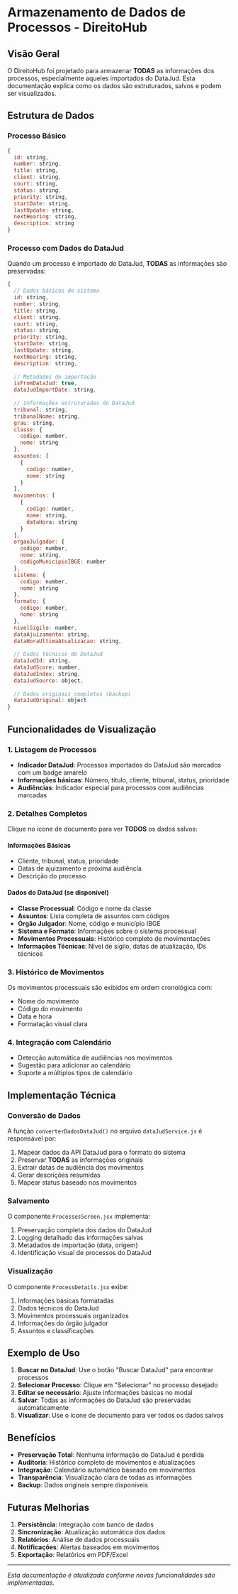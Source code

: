 # Armazenamento de Dados de Processos - DireitoHub

## Visão Geral

O DireitoHub foi projetado para armazenar **TODAS** as informações dos processos, especialmente aqueles importados do DataJud. Esta documentação explica como os dados são estruturados, salvos e podem ser visualizados.

## Estrutura de Dados

### Processo Básico
```javascript
{
  id: string,
  number: string,
  title: string,
  client: string,
  court: string,
  status: string,
  priority: string,
  startDate: string,
  lastUpdate: string,
  nextHearing: string,
  description: string
}
```

### Processo com Dados do DataJud
Quando um processo é importado do DataJud, **TODAS** as informações são preservadas:

```javascript
{
  // Dados básicos do sistema
  id: string,
  number: string,
  title: string,
  client: string,
  court: string,
  status: string,
  priority: string,
  startDate: string,
  lastUpdate: string,
  nextHearing: string,
  description: string,
  
  // Metadados de importação
  isFromDataJud: true,
  dataJudImportDate: string,
  
  // Informações estruturadas do DataJud
  tribunal: string,
  tribunalNome: string,
  grau: string,
  classe: {
    codigo: number,
    nome: string
  },
  assuntos: [
    {
      codigo: number,
      nome: string
    }
  ],
  movimentos: [
    {
      codigo: number,
      nome: string,
      dataHora: string
    }
  ],
  orgaoJulgador: {
    codigo: number,
    nome: string,
    codigoMunicipioIBGE: number
  },
  sistema: {
    codigo: number,
    nome: string
  },
  formato: {
    codigo: number,
    nome: string
  },
  nivelSigilo: number,
  dataAjuizamento: string,
  dataHoraUltimaAtualizacao: string,
  
  // Dados técnicos do DataJud
  dataJudId: string,
  dataJudScore: number,
  dataJudIndex: string,
  dataJudSource: object,
  
  // Dados originais completos (backup)
  dataJudOriginal: object
}
```

## Funcionalidades de Visualização

### 1. Listagem de Processos
- **Indicador DataJud**: Processos importados do DataJud são marcados com um badge amarelo
- **Informações básicas**: Número, título, cliente, tribunal, status, prioridade
- **Audiências**: Indicador especial para processos com audiências marcadas

### 2. Detalhes Completos
Clique no ícone de documento para ver **TODOS** os dados salvos:

#### Informações Básicas
- Cliente, tribunal, status, prioridade
- Datas de ajuizamento e próxima audiência
- Descrição do processo

#### Dados do DataJud (se disponível)
- **Classe Processual**: Código e nome da classe
- **Assuntos**: Lista completa de assuntos com códigos
- **Órgão Julgador**: Nome, código e município IBGE
- **Sistema e Formato**: Informações sobre o sistema processual
- **Movimentos Processuais**: Histórico completo de movimentações
- **Informações Técnicas**: Nível de sigilo, datas de atualização, IDs técnicos

### 3. Histórico de Movimentos
Os movimentos processuais são exibidos em ordem cronológica com:
- Nome do movimento
- Código do movimento
- Data e hora
- Formatação visual clara

### 4. Integração com Calendário
- Detecção automática de audiências nos movimentos
- Sugestão para adicionar ao calendário
- Suporte a múltiplos tipos de calendário

## Implementação Técnica

### Conversão de Dados
A função `converterDadosDataJud()` no arquivo `dataJudService.js` é responsável por:
1. Mapear dados da API DataJud para o formato do sistema
2. Preservar **TODAS** as informações originais
3. Extrair datas de audiência dos movimentos
4. Gerar descrições resumidas
5. Mapear status baseado nos movimentos

### Salvamento
O componente `ProcessesScreen.jsx` implementa:
1. Preservação completa dos dados do DataJud
2. Logging detalhado das informações salvas
3. Metadados de importação (data, origem)
4. Identificação visual de processos do DataJud

### Visualização
O componente `ProcessDetails.jsx` exibe:
1. Informações básicas formatadas
2. Dados técnicos do DataJud
3. Movimentos processuais organizados
4. Informações do órgão julgador
5. Assuntos e classificações

## Exemplo de Uso

1. **Buscar no DataJud**: Use o botão "Buscar DataJud" para encontrar processos
2. **Selecionar Processo**: Clique em "Selecionar" no processo desejado
3. **Editar se necessário**: Ajuste informações básicas no modal
4. **Salvar**: Todas as informações do DataJud são preservadas automaticamente
5. **Visualizar**: Use o ícone de documento para ver todos os dados salvos

## Benefícios

- **Preservação Total**: Nenhuma informação do DataJud é perdida
- **Auditoria**: Histórico completo de movimentos e atualizações
- **Integração**: Calendário automático baseado em movimentos
- **Transparência**: Visualização clara de todas as informações
- **Backup**: Dados originais sempre disponíveis

## Futuras Melhorias

1. **Persistência**: Integração com banco de dados
2. **Sincronização**: Atualização automática dos dados
3. **Relatórios**: Análise de dados processuais
4. **Notificações**: Alertas baseados em movimentos
5. **Exportação**: Relatórios em PDF/Excel

---

*Esta documentação é atualizada conforme novas funcionalidades são implementadas.*

